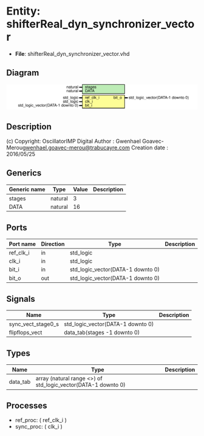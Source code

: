 # Entity: shifterReal_dyn_synchronizer_vector

- **File**: shifterReal_dyn_synchronizer_vector.vhd
## Diagram

![Diagram](shifterReal_dyn_synchronizer_vector.svg "Diagram")
## Description

(c) Copyright: OscillatorIMP Digital
Author : Gwenhael Goavec-Merou<gwenhael.goavec-merou@trabucayre.com>
Creation date : 2016/05/25
## Generics

| Generic name | Type    | Value | Description |
| ------------ | ------- | ----- | ----------- |
| stages       | natural | 3     |             |
| DATA         | natural | 16    |             |
## Ports

| Port name | Direction | Type                              | Description |
| --------- | --------- | --------------------------------- | ----------- |
| ref_clk_i | in        | std_logic                         |             |
| clk_i     | in        | std_logic                         |             |
| bit_i     | in        | std_logic_vector(DATA-1 downto 0) |             |
| bit_o     | out       | std_logic_vector(DATA-1 downto 0) |             |
## Signals

| Name               | Type                              | Description |
| ------------------ | --------------------------------- | ----------- |
| sync_vect_stage0_s | std_logic_vector(DATA-1 downto 0) |             |
| flipflops_vect     | data_tab(stages -1 downto 0)      |             |
## Types

| Name     | Type                                                           | Description |
| -------- | -------------------------------------------------------------- | ----------- |
| data_tab | array (natural range <>) of std_logic_vector(DATA-1 downto 0)  |             |
## Processes
- ref_proc: ( ref_clk_i )
- sync_proc: ( clk_i )
